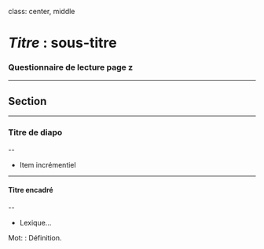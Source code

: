class: center, middle

# *Titre* : sous-titre

### Questionnaire de lecture page z

---

## Section

---

### Titre de diapo

--

+ Item incrémentiel

---

#### Titre encadré

--

+ Lexique...

Mot:
:	Définition.

